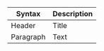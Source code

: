 | Syntax    | Description |
| --------- | ----------- |
| Header    | Title       |
| Paragraph | Text        |
